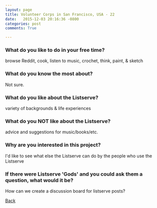 ```yaml
---
layout: page
title: Volunteer Corps in San Francisco, USA - 22
date:   2015-12-03 20:16:36 -0800
categories: post
comments: True

---
```


### What do you like to do in your free time?
<p>browse Reddit, cook, listen to music, crochet, think, paint, & sketch</p>

### What do you know the most about?
<p>Not sure.</p>

### What do you like about the Listserve?
<p>variety of backgrounds & life experiences</p>

### What do you NOT like about the Listserve?
<p>advice and suggestions for music/books/etc.</p>

### Why are you interested in this project?
<p>I'd like to see what else the Listserve can do by the people who use the Listserve</p>

### If there were Listserve 'Gods' and you could ask them a question, what would it be?
<p>How can we create a discussion board for listserve posts?</p>

[Back][1]

[1]: /home/responders/all